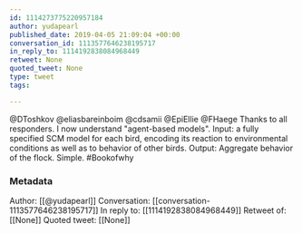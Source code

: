 ```yaml
---
id: 1114273775220957184
author: yudapearl
published_date: 2019-04-05 21:09:04 +00:00
conversation_id: 1113577646238195717
in_reply_to: 1114192838084968449
retweet: None
quoted_tweet: None
type: tweet
tags:

---
```


@DToshkov @eliasbareinboim @cdsamii @EpiEllie @FHaege Thanks to all responders. I now understand "agent-based models". Input: a fully specified SCM model for each bird, encoding its reaction to environmental conditions as well as to behavior of other birds. Output: Aggregate behavior of the flock. Simple. #Bookofwhy

### Metadata

Author: [[@yudapearl]]
Conversation: [[conversation-1113577646238195717]]
In reply to: [[1114192838084968449]]
Retweet of: [[None]]
Quoted tweet: [[None]]
